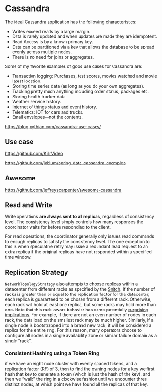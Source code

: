 # Cassandra 

The ideal Cassandra application has the following characteristics:

- Writes exceed reads by a large margin.
- Data is rarely updated and when updates are made they are idempotent.
- Read Access is by a known primary key.
- Data can be partitioned via a key that allows the database to be spread evenly across multiple nodes.
- There is no need for joins or aggregates.

Some of my favorite examples of good use cases for Cassandra are:

- Transaction logging: Purchases, test scores, movies watched and movie latest location.
- Storing time series data (as long as you do your own aggregates).
- Tracking pretty much anything including order status, packages etc.
- Storing health tracker data.
- Weather service history.
- Internet of things status and event history.
- Telematics: IOT for cars and trucks.
- Email envelopes—not the contents.



https://blog.pythian.com/cassandra-use-cases/



## Use case

https://github.com/KillrVideo

https://github.com/jxblum/spring-data-cassandra-examples





## Awesome

https://github.com/jeffreyscarpenter/awesome-cassandra



## Read and Write

Write operations **are always sent to all replicas**, regardless of consistency level. The consistency level simply controls how many responses the coordinator waits for before responding to the client.

For read operations, the coordinator generally only issues read commands to enough replicas to satisfy the consistency level. The one exception to this is when speculative retry may issue a redundant read request to an extra replica if the original replicas have not responded within a specified time window.



## Replication Strategy

`NetworkTopologyStrategy` also attempts to choose replicas within a datacenter from different racks as specified by the [Snitch](https://cassandra.apache.org/doc/latest/operating/snitch.html#snitch). If the number of racks is greater than or equal to the replication factor for the datacenter, each replica is guaranteed to be chosen from a different rack. Otherwise, each rack will hold at least one replica, but some racks may hold more than one. Note that this rack-aware behavior has some potentially [surprising implications](https://issues.apache.org/jira/browse/CASSANDRA-3810). For example, if there are not an even number of nodes in each rack, the data load on the smallest rack may be much higher. Similarly, if a single node is bootstrapped into a brand new rack, it will be considered a replica for the entire ring. For this reason, many operators choose to configure all nodes in a single availability zone or similar failure domain as a single “rack”.



### Consistent Hashing using a Token Ring

 if we have an eight node cluster with evenly spaced tokens, and a replication factor (RF) of 3, then to find the owning nodes for a key we first hash that key to generate a token (which is just the hash of the key), and then we “walk” the ring in a clockwise fashion until we encounter three distinct nodes, at which point we have found all the replicas of that key. 



